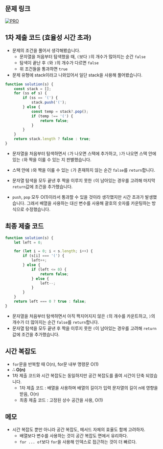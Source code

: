 ## 문제 링크

[![PRO]][Link]

## 1차 제출 코드 (효율성 시간 초과)

-   문제의 조건을 풀어서 생각해봤습니다.
    -   문자열을 처음부터 탐색했을 때, `(`보다 `)`의 개수가 많아지는 순간 `false`
    -   탐색이 끝난 후 `(`와 `)`의 개수가 다르면 `false`
    -   위 조건들을 통과하면 `true`
-   문제 유형에 stack이라고 나와있어서 일단 stack을 사용해 풀어봤습니다.

```js
function solution(s) {
    const stack = [];
    for (ss of s) {
        if (ss == '(') {
            stack.push('(');
        } else {
            const temp = stack?.pop();
            if (temp !== '(') {
                return false;
            }
        }
    }
    return stack.length ? false : true;
}
```

-   문자열을 처음부터 탐색하면서 `(`가 나오면 스택에 추가하고, `)`가 나오면 스택 안에 있는 `(`와 짝을 이룰 수 있는 지 판별했습니다.
-   스택 안에 `)`와 짝을 이룰 수 있는 `(`가 존재하지 않는 순간 `false`를 `return`합니다.
-   문자열 탐색을 모두 끝낸 후 짝을 이루지 못한 `(`이 남아있는 경우를 고려해 마지막 `return`값에 조건을 추가했습니다.

-   `push`, `pop` 모두 O(1)이라서 통과할 수 있을 것이라 생각했지만 시간 초과가 발생했습니다. 그래서 배열을 사용하는 대신 변수를 사용해 괄호의 숫자를 카운팅하는 방식으로 수정했습니다.

## 최종 제출 코드

```js
function solution(s) {
    let left = 0;

    for (let i = 0; i < s.length; i++) {
        if (s[i] === '(') {
            left++;
        } else {
            if (left <= 0) {
                return false;
            } else {
                left--;
            }
        }
    }
    return left === 0 ? true : false;
}
```

-   문자열을 처음부터 탐색하면서 아직 짝지어지지 않은 `(`의 개수를 카운트하고, `)`의 개수가 더 많아지는 순간 `false`를 `return`합니다.
-   문자열 탐색을 모두 끝낸 후 짝을 이루지 못한 `(`이 남아있는 경우를 고려해 `return`값에 조건을 추가했습니다.

## 시간 복잡도

-   `for`문을 반복할 때 O(n), for문 내부 명령문 O(1)
-   **∴ O(n)**
-   1차 제출 코드와 시간 복잡도는 동일하지만 공간 복잡도를 줄여 시간이 단축 되었습니다.
    -   1차 제출 코드 : 배열을 사용하며 배열의 길이가 입력 문자열의 길이 n에 영향을 받음, O(n)
    -   최종 제출 코드 : 고정된 상수 공간을 사용, O(1)

## 메모

-   시간 복잡도 뿐만 아니라 공간 복잡도, 메서드 자체의 효율도 함께 고려하자.
    -   배열보다 변수를 사용하는 것이 공간 복잡도 면에서 유리하다.
    -   `for ... of`보다 `for`을 사용해 인덱스로 접근하는 것이 더 빠르다.

<!---------------------------------------------------------------------------->

[PRO]: https://github.com/chopinoff/js-algorithm/assets/107768516/6bb592e8-21d7-4244-91bb-8708f1f8ebb0
[BOJ]: https://github.com/chopinoff/js-algorithm/assets/107768516/ab4a009d-7575-4362-8a74-ebd2476570e4
[Link]: https://school.programmers.co.kr/learn/courses/30/lessons/12909
